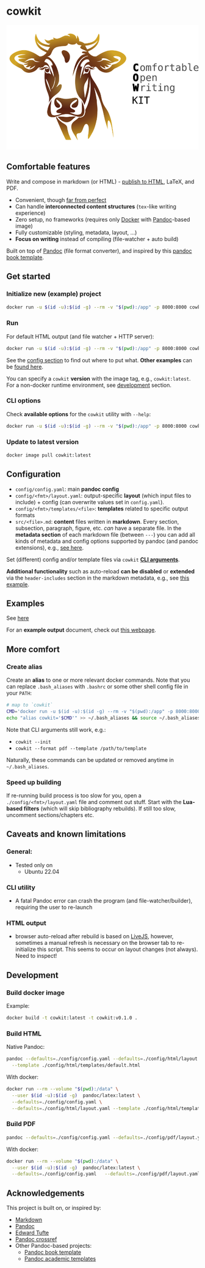 # cowkit

![cowkit](./assets/img/cowkit_logo.svg)

## Comfortable features

Write and compose in markdown (or HTML) - [publish to HTML](https://svbaelen.github.io/cowkit/), LaTeX, and PDF.

- Convenient, though [far from perfect](#caveats-and-known-limitations)
- Can handle **interconnected content structures** (`tex`-like writing experience)
- Zero setup, no frameworks (requires only [Docker](https://docs.docker.com/engine/install/) with [Pandoc](https://pandoc.org/)-based image)
- Fully customizable (styling, metadata, layout, ...)
- <b>Focus on writing</b> instead of compiling (file-watcher + auto build)

Built on top of [Pandoc](https://pandoc.org/) (file format converter), and inspired by this [pandoc book template](https://github.com/wikiti/pandoc-book-template).

## Get started

### Initialize new (example) project

```sh
docker run -u $(id -u):$(id -g) --rm -v "$(pwd):/app" -p 8000:8000 cowkit --init
```

### Run

For default HTML output (and file watcher + HTTP server):

```sh
docker run -u $(id -u):$(id -g) --rm -v "$(pwd):/app" -p 8000:8000 cowkit
```

See the [config section](#configuration) to find out where to put what.
<b>Other examples</b> can be [found here](./examples/examples_cli.md).

You can specify a `cowkit` <b>version</b> with the image tag, e.g., `cowkit:latest`.  For a non-docker runtime environment, see [development](#development)
section.

### CLI options

Check <b>available options</b> for the `cowkit` utility with `--help`:

```sh
docker run -u $(id -u):$(id -g) --rm -v "$(pwd):/app" -p 8000:8000 cowkit --help
```

### Update to latest version

```sh
docker image pull cowkit:latest
```

## Configuration

- `config/config.yaml`: main <b>pandoc config</b>
- `config/<fmt>/layout.yaml`: output-specific <b>layout</b> (which input files to include) + config (can overwrite values set in `config.yaml`).
- `config/<fmt>/templates/<file>`: <b>templates</b> related to specific output formats
- `src/<file>.md`: <b>content</b> files written in **markdown**. Every section, subsection, paragraph, figure, etc. *can*
  have a separate file. In the <b>metadata section</b> of each markdown file (between `---`) you can add all kinds of metadata and config options supported
  by pandoc (and pandoc extensions), e.g., [see here](https://github.com/svbaelen/cowkit/blob/main/src/_base.md?plain=1#L3).

Set (different) config and/or template files via `cowkit` <b>[CLI arguments](#cli-options)</b>.

<b>Additional functionality</b> such as auto-reload <b>can be disabled</b> or <b>extended</b> via the `header-includes` section in the markdown metadata, e.g., see [this example](https://github.com/svbaelen/cowkit/blob/main/src/_base.md?plain=1#L60).

## Examples

See [here](./examples/README.md)

For an <b>example output</b> document, check out [this webpage](https://svbaelen.github.io/cowkit/).

## More comfort

### Create alias

Create an <b>alias</b> to one or more relevant docker commands. Note that you can replace `.bash_aliases` with `.bashrc` or some other shell config file in your `PATH`:

```sh
# map to `cowkit`
CMD='docker run -u $(id -u):$(id -g) --rm -v "$(pwd):/app" -p 8000:8000 cowkit'
echo "alias cowkit='$CMD'" >> ~/.bash_aliases && source ~/.bash_aliases
```

Note that CLI arguments still work, e.g.:
 - `cowkit --init`
 - `cowkit --format pdf --template /path/to/template`

Naturally, these commands can be updated or removed anytime in `~/.bash_aliases`.

### Speed up building

If re-running build process is too slow for you, open a `./config/<fmt>/layout.yaml` file and comment out stuff. Start with the <b>Lua-based
filters</b> (which will skip bibliography rebuilds). If still too slow, uncomment sections/chapters etc.

## Caveats and known limitations

### General:

- Tested only on
  - Ubuntu 22.04

### CLI utility

- A fatal Pandoc error can crash the program (and file-watcher/builder), requiring the user to re-launch

### HTML output

- browser auto-reload after rebuild is based on [LiveJS](https://livejs.com/), however, sometimes a manual refresh is necessary on the browser tab
  to re-initialize this script. This seems to occur on layout changes (not always). Need to inspect!

## Development

### Build docker image

Example:

```sh
docker build -t cowkit:latest -t cowkit:v0.1.0 .
```

### Build HTML

Native Pandoc:

```sh
pandoc --defaults=./config/config.yaml --defaults=./config/html/layout.yaml \
  --template ./config/html/templates/default.html
```

With docker:

```sh
docker run --rm --volume "$(pwd):/data" \
  --user $(id -u):$(id -g)  pandoc/latex:latest \
  --defaults=./config/config.yaml \
  --defaults=./config/html/layout.yaml --template ./config/html/templates/default.html
```

### Build PDF

```sh
pandoc --defaults=./config/config.yaml --defaults=./config/pdf/layout.yaml
```

With docker:

```sh
docker run --rm --volume "$(pwd):/data" \
  --user $(id -u):$(id -g)  pandoc/latex:latest \
  --defaults=./config/config.yaml   --defaults=./config/pdf/layout.yaml
```
## Acknowledgements

This project is built on, or inspired by:

- [Markdown](https://en.wikipedia.org/wiki/Markdown)
- [Pandoc](https://github.com/jgm/pandoc)
- [Edward Tufte](https://github.com/edwardtufte/tufte-css)
- [Pandoc crossref](https://github.com/lierdakil/pandoc-crossref)
- Other Pandoc-based projects:
    - [Pandoc book template](https://github.com/wikiti/pandoc-book-template)
    - [Pandoc academic templates](https://github.com/maehr/academic-pandoc-template)
